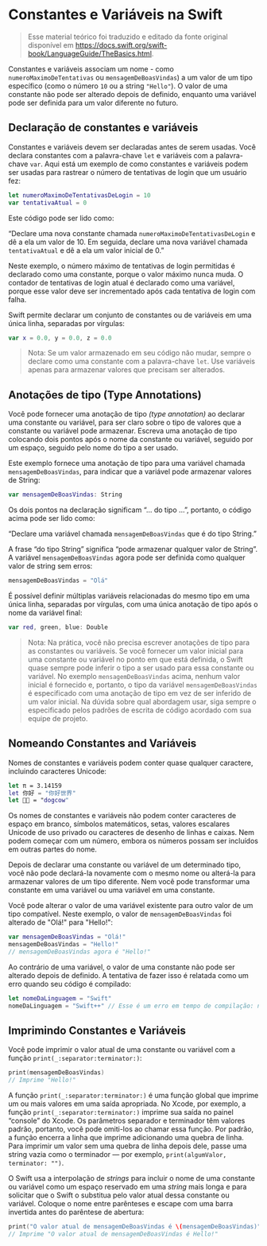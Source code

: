 # Constantes e Variáveis na Swift

>Esse material teórico foi traduzido e editado da fonte original disponível em https://docs.swift.org/swift-book/LanguageGuide/TheBasics.html.

Constantes e variáveis associam um nome - como `numeroMaximoDeTentativas` ou `mensagemDeBoasVindas`) a um valor de um tipo específico (como o número `10` ou a string `"Hello"`). O valor de uma constante não pode ser alterado depois de definido, enquanto uma variável pode ser definida para um valor diferente no futuro.

## Declaração de constantes e variáveis

Constantes e variáveis devem ser declaradas antes de serem usadas. Você declara constantes com a palavra-chave `let` e variáveis com a palavra-chave `var`. Aqui está um exemplo de como constantes e variáveis podem ser usadas para rastrear o número de tentativas de login que um usuário fez:

``` swift
let numeroMaximoDeTentativasDeLogin = 10
var tentativaAtual = 0
```

Este código pode ser lido como:

“Declare uma nova constante chamada `numeroMaximoDeTentativasDeLogin` e dê a ela um valor de 10. Em seguida, declare uma nova variável chamada `tentativaAtual` e dê a ela um valor inicial de 0.”

Neste exemplo, o número máximo de tentativas de login permitidas é declarado como uma constante, porque o valor máximo nunca muda. O contador de tentativas de login atual é declarado como uma variável, porque esse valor deve ser incrementado após cada tentativa de login com falha.

Swift permite declarar um conjunto de constantes ou de variáveis em uma única linha, separadas por vírgulas:

``` swift
var x = 0.0, y = 0.0, z = 0.0
```

> Nota: Se um valor armazenado em seu código não mudar, sempre o declare como uma constante com a palavra-chave `let`. Use variáveis apenas para armazenar valores que precisam ser alterados.

## Anotações de tipo (Type Annotations)

Você pode fornecer uma anotação de tipo _(type annotation)_ ao declarar uma constante ou variável, para ser claro sobre o tipo de valores que a constante ou variável pode armazenar. Escreva uma anotação de tipo colocando dois pontos após o nome da constante ou variável, seguido por um espaço, seguido pelo nome do tipo a ser usado.

Este exemplo fornece uma anotação de tipo para uma variável chamada `mensagemDeBoasVindas`, para indicar que a variável pode armazenar valores de String:

``` swift
var mensagemDeBoasVindas: String
```

Os dois pontos na declaração significam “... do tipo ...”, portanto, o código acima pode ser lido como:

“Declare uma variável chamada `mensagemDeBoasVindas` que é do tipo String.”

A frase “do tipo String” significa “pode armazenar qualquer valor de String”. A variável `mensagemDeBoasVindas` agora pode ser definida como qualquer valor de string sem erros:

``` swift
mensagemDeBoasVindas = "Olá"
```

É possível definir múltiplas variáveis relacionadas do mesmo tipo em uma única linha, separadas por vírgulas, com uma única anotação de tipo após o nome da variável final:

``` swift
var red, green, blue: Double
```

>Nota: Na prática, você não precisa escrever anotações de tipo para as constantes ou variáveis. Se você fornecer um valor inicial para uma constante ou variável no ponto em que está definida, o Swift quase sempre pode inferir o tipo a ser usado para essa constante ou variável. No exemplo `mensagemDeBoasVindas` acima, nenhum valor inicial é fornecido e, portanto, o tipo da variável `mensagemDeBoasVindas` é especificado com uma anotação de tipo em vez de ser inferido de um valor inicial. Na dúvida sobre qual abordagem usar, siga sempre o especificado pelos padrões de escrita de código acordado com sua equipe de projeto.

## Nomeando Constantes and Variáveis

Nomes de constantes e variáveis podem conter quase qualquer caractere, incluindo caracteres Unicode:

``` swift
let π = 3.14159
let 你好 = "你好世界"
let 🐶🐮 = "dogcow"
```

Os nomes de constantes e variáveis não podem conter caracteres de espaço em branco, símbolos matemáticos, setas, valores escalares Unicode de uso privado ou caracteres de desenho de linhas e caixas. Nem podem começar com um número, embora os números possam ser incluídos em outras partes do nome.

Depois de declarar uma constante ou variável de um determinado tipo, você não pode declará-la novamente com o mesmo nome ou alterá-la para armazenar valores de um tipo diferente. Nem você pode transformar uma constante em uma variável ou uma variável em uma constante.

Você pode alterar o valor de uma variável existente para outro valor de um tipo compatível. Neste exemplo, o valor de `mensagemDeBoasVindas` foi alterado de "Olá!" para "Hello!":

``` swift
var mensagemDeBoasVindas = "Olá!"
mensagemDeBoasVindas = "Hello!"
// mensagemDeBoasVindas agora é "Hello!"
```

Ao contrário de uma variável, o valor de uma constante não pode ser alterado depois de definido. A tentativa de fazer isso é relatada como um erro quando seu código é compilado:

``` swift
let nomeDaLinguagem = "Swift"
nomeDaLinguagem = "Swift++" // Esse é um erro em tempo de compilação: nomeDaLinguagem cannot be changed.
```

## Imprimindo Constantes e Variáveis

Você pode imprimir o valor atual de uma constante ou variável com a função `print(_:separator:terminator:)`:

``` swift
print(mensagemDeBoasVindas)
// Imprime "Hello!"
```

A função `print(_:separator:terminator:)` é uma função global que imprime um ou mais valores em uma saída apropriada. No Xcode, por exemplo, a função `print(_:separator:terminator:)` imprime sua saída no painel “console” do Xcode. Os parâmetros separador e terminador têm valores padrão, portanto, você pode omiti-los ao chamar essa função. Por padrão, a função encerra a linha que imprime adicionando uma quebra de linha. Para imprimir um valor sem uma quebra de linha depois dele, passe uma string vazia como o terminador — por exemplo, `print(algumValor, terminator: "")`.

O Swift usa a interpolação de _strings_ para incluir o nome de uma constante ou variável como um espaço reservado em uma _string_ mais longa e para solicitar que o Swift o substitua pelo valor atual dessa constante ou variável. Coloque o nome entre parênteses e escape com uma barra invertida antes do parêntese de abertura:

``` swift
print("O valor atual de mensagemDeBoasVindas é \(mensagemDeBoasVindas)")
// Imprime "O valor atual de mensagemDeBoasVindas é Hello!"
```